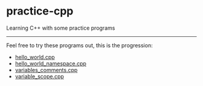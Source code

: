 # practice-cpp
Learning C++ with some practice programs

<hr>

Feel free to try these programs out, this is the progression:

- [hello_world.cpp](https://github.com/Chinmay-47/practice-cpp/blob/main/hello_world.cpp)
- [hello_world_namespace.cpp](https://github.com/Chinmay-47/practice-cpp/blob/main/hello_world_namespace.cpp)
- [variables_comments.cpp](https://github.com/Chinmay-47/practice-cpp/blob/main/variables_comments.cpp)
- [variable_scope.cpp](https://github.com/Chinmay-47/practice-cpp/blob/main/variable_scope.cpp)
